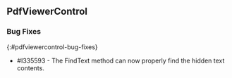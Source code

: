 ## PdfViewerControl

### Bug Fixes
{:#pdfviewercontrol-bug-fixes}
* \#I335593 - The FindText method can now properly find the hidden text contents.